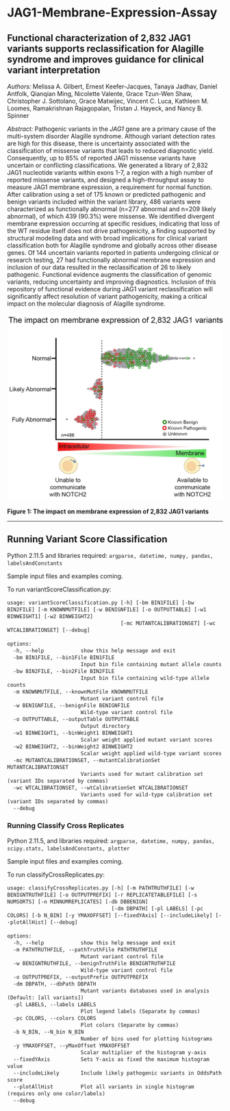 # JAG1-Membrane-Expression-Assay
## Functional characterization of 2,832 JAG1 variants supports reclassification for Alagille syndrome and improves guidance for clinical variant interpretation

*Authors:* Melissa A. Gilbert, Ernest Keefer-Jacques, Tanaya Jadhav, Daniel Antfolk, Qianqian Ming, Nicolette Valente, Grace Tzun-Wen Shaw, Christopher J. Sottolano, Grace Matwijec, Vincent C. Luca, Kathleen M. Loomes, Ramakrishnan Rajagopalan, Tristan J. Hayeck, and Nancy B. Spinner

*Abstract:* Pathogenic variants in the *JAG1* gene are a primary cause of the multi-system disorder Alagille syndrome. Although variant detection rates are high for this disease, there is uncertainty associated with the classification of missense variants that leads to reduced diagnostic yield. Consequently, up to 85% of reported JAG1 missense variants have uncertain or conflicting classifications. We generated a library of 2,832 JAG1 nucleotide variants within exons 1-7, a region with a high number of reported missense variants, and designed a high-throughput assay to measure JAG1 membrane expression, a requirement for normal function. After calibration using a set of 175 known or predicted pathogenic and benign variants included within the variant library, 486 variants were characterized as functionally abnormal (n=277 abnormal and n=209 likely abnormal), of which 439 (90.3%) were missense. We identified divergent membrane expression occurring at specific residues, indicating that loss of the WT residue itself does not drive pathogenicity, a finding supported by structural modeling data and with broad implications for clinical variant classification both for Alagille syndrome and globally across other disease genes. Of 144 uncertain variants reported in patients undergoing clinical or research testing, 27 had functionally abnormal membrane expression and inclusion of our data resulted in the reclassification of 26 to likely pathogenic. Functional evidence augments the classification of genomic variants, reducing uncertainty and improving diagnostics. Inclusion of this repository of functional evidence during JAG1 variant reclassification will significantly affect resolution of variant pathogenicity, making a critical impact on the molecular diagnosis of Alagille syndrome.

![Figure 1](https://github.com/tris-10/JAG1-Membrane-Expression-Assay/blob/main/figures/Graphical%20Abstract1_rev.jpg)

**Figure 1: The impact on membrane expression of 2,832 JAG1 variants**

-----------------------------------------------------

## Running Variant Score Classification
Python 2.11.5 and libraries required: `argparse, datetime, numpy, pandas, labelsAndConstants`

Sample input files and examples coming.

To run variantScoreClassification.py:

```
usage: variantScoreClassification.py [-h] [-bm BIN1FILE] [-bw BIN2FILE] [-m KNOWNMUTFILE] [-w BENIGNFILE] [-o OUTPUTTABLE] [-w1 BINWEIGHT1] [-w2 BINWEIGHT2]
                                     [-mc MUTANTCALIBRATIONSET] [-wc WTCALIBRATIONSET] [--debug]                                                            
                                                                                                                                                            
options:                                                                                                                                                    
  -h, --help            show this help message and exit                                                                                                     
  -bm BIN1FILE, --bin1File BIN1FILE                                                                                                                         
                        Input bin file containing mutant allele counts                                                                                      
  -bw BIN2FILE, --bin2File BIN2FILE                                                                                                                         
                        Input bin file containing wild-type allele counts                                                                                   
  -m KNOWNMUTFILE, --knownMutFile KNOWNMUTFILE
                        Mutant variant control file
  -w BENIGNFILE, --benignFile BENIGNFILE
                        Wild-type variant control file
  -o OUTPUTTABLE, --outputTable OUTPUTTABLE
                        Output directory
  -w1 BINWEIGHT1, --binWeight1 BINWEIGHT1
                        Scalar weight applied mutant variant scores
  -w2 BINWEIGHT2, --binWeight2 BINWEIGHT2
                        Scalar weight applied wild-type variant scores
  -mc MUTANTCALIBRATIONSET, --mutantCalibrationSet MUTANTCALIBRATIONSET
                        Variants used for mutant calibration set (variant IDs separated by commas)
  -wc WTCALIBRATIONSET, --wtCalibrationSet WTCALIBRATIONSET
                        Variants used for wild-type calibration set (variant IDs separated by commas)
  --debug
```


### Running Classify Cross Replicates
Python 2.11.5, and libraries required: `argparse, datetime, numpy, pandas, scipy.stats, labelsAndConstants, plotter`

Sample input files and examples coming.

To run classifyCrossReplicates.py:

```
usage: classifyCrossReplicates.py [-h] [-m PATHTRUTHFILE] [-w BENIGNTRUTHFILE] [-o OUTPUTPREFIX] [-r REPLICATETABLEFILE] [-s NUMSORTS] [-n MINNUMREPLICATES] [-db DBBENIGN]
                                  [-dm DBPATH] [-pl LABELS] [-pc COLORS] [-b N_BIN] [-y YMAXOFFSET] [--fixedYAxis] [--includeLikely] [--plotAllHist] [--debug]

options:
  -h, --help            show this help message and exit
  -m PATHTRUTHFILE, --pathTruthFile PATHTRUTHFILE
                        Mutant variant control file
  -w BENIGNTRUTHFILE, --benignTruthFile BENIGNTRUTHFILE
                        Wild-type variant control file
  -o OUTPUTPREFIX, --outputPrefix OUTPUTPREFIX
  -dm DBPATH, --dbPath DBPATH
                        Mutant variants databases used in analysis (Default: [all variants])
  -pl LABELS, --labels LABELS
                        Plot legend labels (Separate by commas)
  -pc COLORS, --colors COLORS
                        Plot colors (Separate by commas)
  -b N_BIN, --N_bin N_BIN
                        Number of bins used for plotting histograms
  -y YMAXOFFSET, --yMaxOffset YMAXOFFSET
                        Scalar multiplier of the histogram y-axis
  --fixedYAxis          Sets Y-axis as fixed the maximum histogram value
  --includeLikely       Include likely pathogenic variants in OddsPath score
  --plotAllHist         Plot all variants in single histogram (requires only one color/labels)
  --debug
```